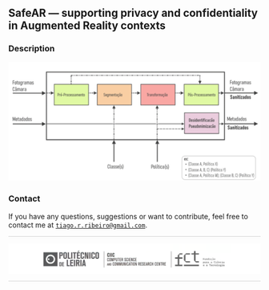 ## SafeAR —  supporting privacy and confidentiality in Augmented Reality contexts


### Description

<p align="center">
<img src="assets/safeAR_layer_v0.png" width="700px"/>
</p>



[//]: <> (### License )



### Contact

If you have any questions, suggestions or want to contribute, feel free to contact me at <code>tiago.r.ribeiro@gmail.com</code>.

<hr style="height:1px;border-width:0;color:#d3d3d3;background-color:#d3d3d3">
<p align="center" style="margin: 0; padding: 0;">
<img src="assets/CIIC_logo_v2.png" width="800px" style="display: block; margin: 0; padding: 0;"/>
</p>
<hr style="height:1px;border-width:0;color:#d3d3d3;background-color:#d3d3d3">